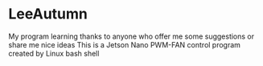 # LeeAutumn
My program learning thanks to anyone who offer  me some suggestions or share me nice ideas
This is a Jetson Nano PWM-FAN control program created by Linux bash shell
